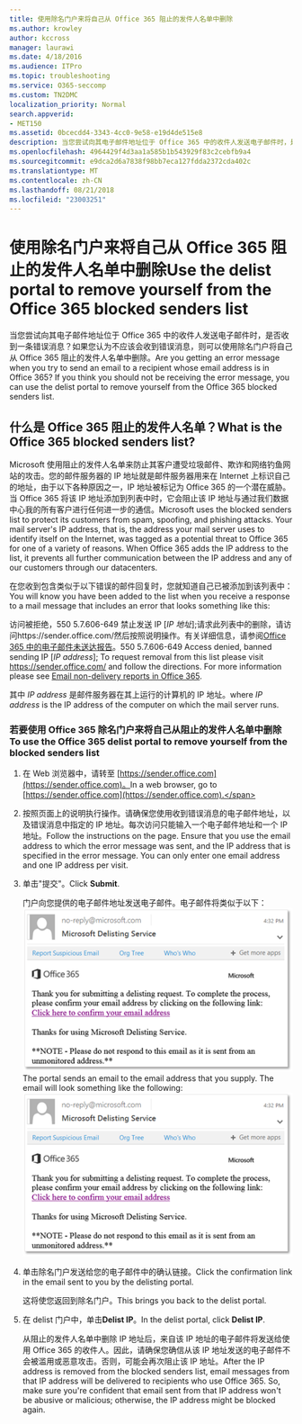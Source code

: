 ```yaml
---
title: 使用除名门户来将自己从 Office 365 阻止的发件人名单中删除
ms.author: krowley
author: kccross
manager: laurawi
ms.date: 4/18/2016
ms.audience: ITPro
ms.topic: troubleshooting
ms.service: O365-seccomp
ms.custom: TN2DMC
localization_priority: Normal
search.appverid:
- MET150
ms.assetid: 0bcecdd4-3343-4cc0-9e58-e19d4de515e8
description: 当您尝试向其电子邮件地址位于 Office 365 中的收件人发送电子邮件时，是否收到一条错误消息？如果您认为不应该会收到错误消息，则可以使用除名门户将自己从 Office 365 阻止的发件人名单中删除。
ms.openlocfilehash: 4964429f4d3aa1a585b1b543929f83c2cebfb9a4
ms.sourcegitcommit: e9dca2d6a7838f98bb7eca127fdda2372cda402c
ms.translationtype: MT
ms.contentlocale: zh-CN
ms.lasthandoff: 08/21/2018
ms.locfileid: "23003251"
---
```

# <a name="use-the-delist-portal-to-remove-yourself-from-the-office-365-blocked-senders-list"></a><span data-ttu-id="32bb5-104">使用除名门户来将自己从 Office 365 阻止的发件人名单中删除</span><span class="sxs-lookup"><span data-stu-id="32bb5-104">Use the delist portal to remove yourself from the Office 365 blocked senders list</span></span>

<span data-ttu-id="32bb5-p102">当您尝试向其电子邮件地址位于 Office 365 中的收件人发送电子邮件时，是否收到一条错误消息？如果您认为不应该会收到错误消息，则可以使用除名门户将自己从 Office 365 阻止的发件人名单中删除。</span><span class="sxs-lookup"><span data-stu-id="32bb5-p102">Are you getting an error message when you try to send an email to a recipient whose email address is in Office 365? If you think you should not be receiving the error message, you can use the delist portal to remove yourself from the Office 365 blocked senders list.</span></span>
  
## <a name="what-is-the-office-365-blocked-senders-list"></a><span data-ttu-id="32bb5-107">什么是 Office 365 阻止的发件人名单？</span><span class="sxs-lookup"><span data-stu-id="32bb5-107">What is the Office 365 blocked senders list?</span></span>

<span data-ttu-id="32bb5-p103">Microsoft 使用阻止的发件人名单来防止其客户遭受垃圾邮件、欺诈和网络钓鱼网站的攻击。您的邮件服务器的 IP 地址就是邮件服务器用来在 Internet 上标识自己的地址，由于以下各种原因之一，IP 地址被标记为 Office 365 的一个潜在威胁。当 Office 365 将该 IP 地址添加到列表中时，它会阻止该 IP 地址与通过我们数据中心我的所有客户进行任何进一步的通信。</span><span class="sxs-lookup"><span data-stu-id="32bb5-p103">Microsoft uses the blocked senders list to protect its customers from spam, spoofing, and phishing attacks. Your mail server's IP address, that is, the address your mail server uses to identify itself on the Internet, was tagged as a potential threat to Office 365 for one of a variety of reasons. When Office 365 adds the IP address to the list, it prevents all further communication between the IP address and any of our customers through our datacenters.</span></span>
  
<span data-ttu-id="32bb5-111">在您收到包含类似于以下错误的邮件回复时，您就知道自己已被添加到该列表中：</span><span class="sxs-lookup"><span data-stu-id="32bb5-111">You will know you have been added to the list when you receive a response to a mail message that includes an error that looks something like this:</span></span>
  
<span data-ttu-id="32bb5-p104">访问被拒绝，550 5.7.606-649 禁止发送 IP [_IP 地址_];请求此列表中的删除，请访问https://sender.office.com/然后按照说明操作。有关详细信息，请参阅[Office 365 中的电子邮件未送达报告](http://go.microsoft.com/fwlink/?LinkID=526653)。</span><span class="sxs-lookup"><span data-stu-id="32bb5-p104">550 5.7.606-649 Access denied, banned sending IP [_IP address_]; To request removal from this list please visit https://sender.office.com/ and follow the directions. For more information please see [Email non-delivery reports in Office 365](http://go.microsoft.com/fwlink/?LinkID=526653).</span></span>
  
<span data-ttu-id="32bb5-114">其中  _IP address_ 是邮件服务器在其上运行的计算机的 IP 地址。</span><span class="sxs-lookup"><span data-stu-id="32bb5-114">where  _IP address_ is the IP address of the computer on which the mail server runs.</span></span> 
  
### <a name="to-use-the-office-365-delist-portal-to-remove-yourself-from-the-blocked-senders-list"></a><span data-ttu-id="32bb5-115">若要使用 Office 365 除名门户来将自己从阻止的发件人名单中删除</span><span class="sxs-lookup"><span data-stu-id="32bb5-115">To use the Office 365 delist portal to remove yourself from the blocked senders list</span></span>

1. <span data-ttu-id="32bb5-116">在 Web 浏览器中，请转至 [https://sender.office.com](https://sender.office.com)。</span><span class="sxs-lookup"><span data-stu-id="32bb5-116">In a web browser, go to [https://sender.office.com](https://sender.office.com).</span></span>
    
2. <span data-ttu-id="32bb5-p105">按照页面上的说明执行操作。请确保您使用收到错误消息的电子邮件地址，以及错误消息中指定的 IP 地址。每次访问只能输入一个电子邮件地址和一个 IP 地址。</span><span class="sxs-lookup"><span data-stu-id="32bb5-p105">Follow the instructions on the page. Ensure that you use the email address to which the error message was sent, and the IP address that is specified in the error message. You can only enter one email address and one IP address per visit.</span></span>
    
3. <span data-ttu-id="32bb5-120">单击"提交"。</span><span class="sxs-lookup"><span data-stu-id="32bb5-120">Click **Submit**.</span></span>
    
    <span data-ttu-id="32bb5-p106">门户向您提供的电子邮件地址发送电子邮件。电子邮件将类似于以下：![提交通过 delist 门户请求时所接收的电子邮件的屏幕截图](media/bf13e4f7-f68c-4e46-baa7-b6ab4cfc13f3.png)</span><span class="sxs-lookup"><span data-stu-id="32bb5-p106">The portal sends an email to the email address that you supply. The email will look something like the following:  ![Screenshot of email received when you submit a request through the delist portal](media/bf13e4f7-f68c-4e46-baa7-b6ab4cfc13f3.png)</span></span>
  
4. <span data-ttu-id="32bb5-123">单击除名门户发送给您的电子邮件中的确认链接。</span><span class="sxs-lookup"><span data-stu-id="32bb5-123">Click the confirmation link in the email sent to you by the delisting portal.</span></span>
    
    <span data-ttu-id="32bb5-124">这将使您返回到除名门户。</span><span class="sxs-lookup"><span data-stu-id="32bb5-124">This brings you back to the delist portal.</span></span>
    
5. <span data-ttu-id="32bb5-125">在 delist 门户中，单击**Delist IP**。</span><span class="sxs-lookup"><span data-stu-id="32bb5-125">In the delist portal, click **Delist IP**.</span></span>
    
    <span data-ttu-id="32bb5-p107">从阻止的发件人名单中删除 IP 地址后，来自该 IP 地址的电子邮件将发送给使用 Office 365 的收件人。因此，请确保您确信从该 IP 地址发送的电子邮件不会被滥用或恶意攻击。否则，可能会再次阻止该 IP 地址。</span><span class="sxs-lookup"><span data-stu-id="32bb5-p107">After the IP address is removed from the blocked senders list, email messages from that IP address will be delivered to recipients who use Office 365. So, make sure you're confident that email sent from that IP address won't be abusive or malicious; otherwise, the IP address might be blocked again.</span></span>
    

